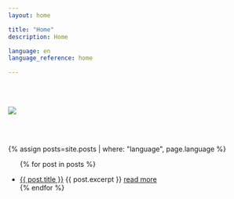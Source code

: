 ```yaml
---
layout: home

title: "Home"
description: Home

language: en
language_reference: home

---
```


<div class="flex" style=" padding-top:3rem; padding-bottom:3rem; justify-content: center">
  <img 
    src="{{ site.baseurl }}/assets/img/logo-en.png"
  />
</div>

<div class="post-item"></div>

{% assign posts=site.posts | where: "language", page.language %}

<ul class="post-item-list">

  {% for post in posts %}
    <li class="post-item">
        <a class="post-item-title" href="{{site.baseurl}}{{ post.url }}">{{ post.title }}</a>
      {{ post.excerpt }} <a class="post-item-excerpt" href="{{site.baseurl}}{{ post.url }}">read more</a>
    </li>
  {% endfor %}
</ul>

